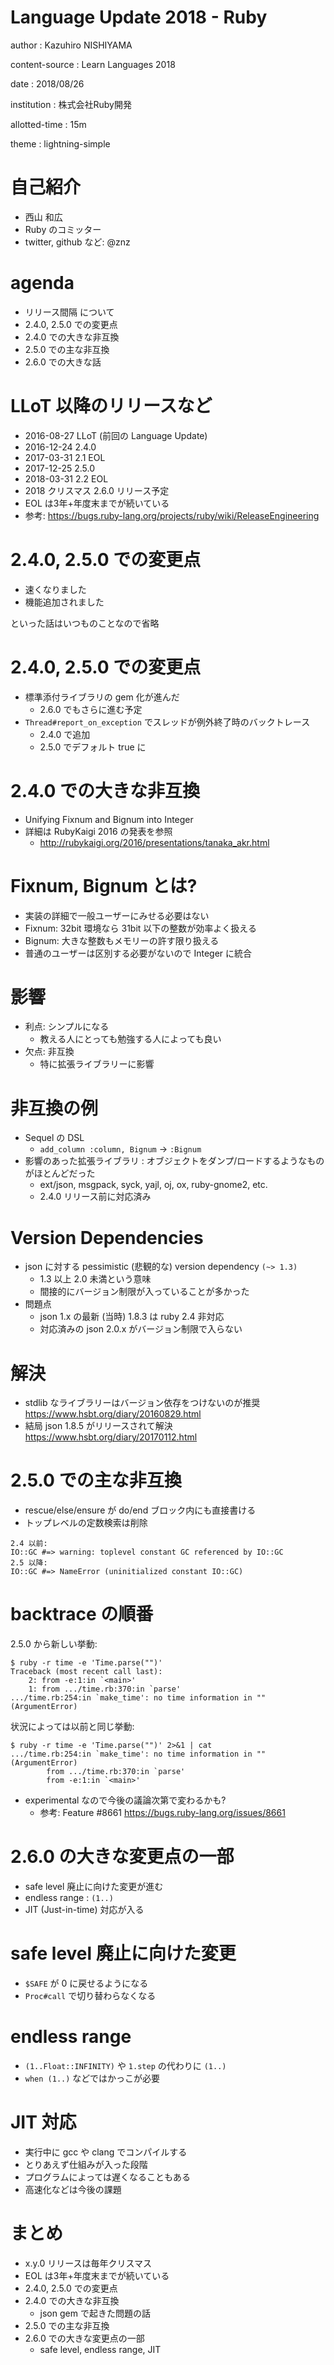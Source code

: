 # Language Update 2018 - Ruby

author
:   Kazuhiro NISHIYAMA

content-source
:   Learn Languages 2018

date
:   2018/08/26

institution
:   株式会社Ruby開発

allotted-time
:   15m

theme
:   lightning-simple

# 自己紹介

- 西山 和広
- Ruby のコミッター
- twitter, github など: @znz

# agenda

- リリース間隔 について
- 2.4.0, 2.5.0 での変更点
- 2.4.0 での大きな非互換
- 2.5.0 での主な非互換
- 2.6.0 での大きな話

# LLoT 以降のリリースなど

- 2016-08-27 LLoT (前回の Language Update)
- 2016-12-24 2.4.0
- 2017-03-31 2.1 EOL
- 2017-12-25 2.5.0
- 2018-03-31 2.2 EOL
- 2018 クリスマス 2.6.0 リリース予定
- EOL は3年+年度末までが続いている
- 参考: <https://bugs.ruby-lang.org/projects/ruby/wiki/ReleaseEngineering>

# 2.4.0, 2.5.0 での変更点

- 速くなりました
- 機能追加されました

といった話はいつものことなので省略

# 2.4.0, 2.5.0 での変更点

- 標準添付ライブラリの gem 化が進んだ
  - 2.6.0 でもさらに進む予定
- `Thread#report_on_exception` でスレッドが例外終了時のバックトレース
  - 2.4.0 で追加
  - 2.5.0 でデフォルト true に

# 2.4.0 での大きな非互換

- Unifying Fixnum and Bignum into Integer
- 詳細は RubyKaigi 2016 の発表を参照
  - <http://rubykaigi.org/2016/presentations/tanaka_akr.html>

# Fixnum, Bignum とは?

- 実装の詳細で一般ユーザーにみせる必要はない
- Fixnum: 32bit 環境なら 31bit 以下の整数が効率よく扱える
- Bignum: 大きな整数もメモリーの許す限り扱える
- 普通のユーザーは区別する必要がないので Integer に統合

# 影響

- 利点: シンプルになる
  - 教える人にとっても勉強する人によっても良い
- 欠点: 非互換
  - 特に拡張ライブラリーに影響

# 非互換の例

- Sequel の DSL
  - `add_column :column, Bignum` → `:Bignum`
- 影響のあった拡張ライブラリ : オブジェクトをダンプ/ロードするようなものがほとんどだった
  - ext/json, msgpack, syck, yajl, oj, ox, ruby-gnome2, etc.
  - 2.4.0 リリース前に対応済み

# Version Dependencies

- json に対する pessimistic (悲観的な) version dependency `(~> 1.3)`
  - 1.3 以上 2.0 未満という意味
  - 間接的にバージョン制限が入っていることが多かった
- 問題点
  - json 1.x の最新 (当時) 1.8.3 は ruby 2.4 非対応
  - 対応済みの json 2.0.x がバージョン制限で入らない

# 解決

- stdlib なライブラリーはバージョン依存をつけないのが推奨
  <https://www.hsbt.org/diary/20160829.html>
- 結局 json 1.8.5 がリリースされて解決
  <https://www.hsbt.org/diary/20170112.html>

# 2.5.0 での主な非互換

- rescue/else/ensure が do/end ブロック内にも直接書ける
- トップレベルの定数検索は削除

```
2.4 以前:
IO::GC #=> warning: toplevel constant GC referenced by IO::GC
2.5 以降:
IO::GC #=> NameError (uninitialized constant IO::GC)
```

# backtrace の順番

2.5.0 から新しい挙動:

```
$ ruby -r time -e 'Time.parse("")'
Traceback (most recent call last):
	2: from -e:1:in `<main>'
	1: from .../time.rb:370:in `parse'
.../time.rb:254:in `make_time': no time information in "" (ArgumentError)
```

状況によっては以前と同じ挙動:

```
$ ruby -r time -e 'Time.parse("")' 2>&1 | cat
.../time.rb:254:in `make_time': no time information in "" (ArgumentError)
        from .../time.rb:370:in `parse'
        from -e:1:in `<main>'
```

- experimental なので今後の議論次第で変わるかも?
  - 参考: Feature #8661 <https://bugs.ruby-lang.org/issues/8661>

# 2.6.0 の大きな変更点の一部

- safe level 廃止に向けた変更が進む
- endless range : `(1..)`
- JIT (Just-in-time) 対応が入る

# safe level 廃止に向けた変更

- `$SAFE` が 0 に戻せるようになる
- `Proc#call` で切り替わらなくなる

# endless range

- `(1..Float::INFINITY)` や `1.step` の代わりに `(1..)`
- `when (1..)` などではかっこが必要

# JIT 対応

- 実行中に gcc や clang でコンパイルする
- とりあえず仕組みが入った段階
- プログラムによっては遅くなることもある
- 高速化などは今後の課題

# まとめ

- x.y.0 リリースは毎年クリスマス
- EOL は3年+年度末までが続いている
- 2.4.0, 2.5.0 での変更点
- 2.4.0 での大きな非互換
  - json gem で起きた問題の話
- 2.5.0 での主な非互換
- 2.6.0 での大きな変更点の一部
  - safe level, endless range, JIT
